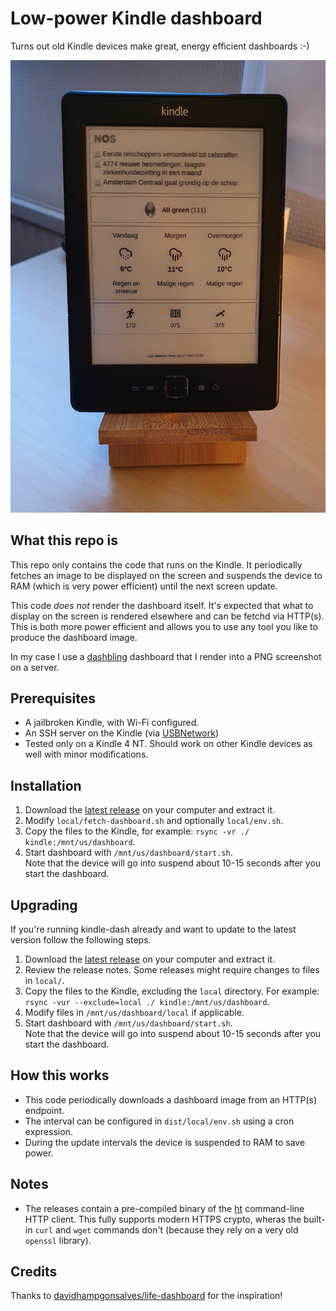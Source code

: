 # Low-power Kindle dashboard

Turns out old Kindle devices make great, energy efficient dashboards :-)

![](./example/photo.jpg)

## What this repo is

This repo only contains the code that runs on the Kindle. It periodically fetches an image to be displayed on the screen and suspends the device to RAM (which is very power efficient) until the next screen update.

This code _does not_ render the dashboard itself. It's expected that what to display on the screen is rendered elsewhere and can be fetchd via HTTP(s). This is both more power efficient and allows you to use any tool you like to produce the dashboard image.

In my case I use a [dashbling](https://github.com/pascalw/dashbling) dashboard that I render into a PNG screenshot on a server.

## Prerequisites

* A jailbroken Kindle, with Wi-Fi configured.
* An SSH server on the Kindle (via [USBNetwork](https://wiki.mobileread.com/wiki/USBNetwork))
* Tested only on a Kindle 4 NT. Should work on other Kindle devices as well with minor modifications.

## Installation

1. Download the [latest release](https://github.com/pascalw/kindle-dash/releases) on your computer and extract it.
2. Modify `local/fetch-dashboard.sh` and optionally `local/env.sh`.
3. Copy the files to the Kindle, for example: `rsync -vr ./ kindle:/mnt/us/dashboard`.
4. Start dashboard with `/mnt/us/dashboard/start.sh`.  
   Note that the device will go into suspend about 10-15 seconds after you start the dashboard.

## Upgrading

If you're running kindle-dash already and want to update to the latest version follow the following steps.

1. Download the [latest release](https://github.com/pascalw/kindle-dash/releases) on your computer and extract it.
2. Review the release notes. Some releases might require changes to files in `local/`.
3. Copy the files to the Kindle, excluding the `local` directory. For example: `rsync -vur --exclude=local ./ kindle:/mnt/us/dashboard`.
4. Modify files in `/mnt/us/dashboard/local` if applicable.
5. Start dashboard with `/mnt/us/dashboard/start.sh`.  
   Note that the device will go into suspend about 10-15 seconds after you start the dashboard.

## How this works

* This code periodically downloads a dashboard image from an HTTP(s) endpoint.
* The interval can be configured in `dist/local/env.sh` using a cron expression.
* During the update intervals the device is suspended to RAM to save power.

## Notes

* The releases contain a pre-compiled binary of the [ht](https://github.com/ducaale/ht) command-line HTTP client. This fully supports modern HTTPS crypto, wheras the built-in `curl` and `wget` commands don't (because they rely on a very old `openssl` library).

## Credits

Thanks to [davidhampgonsalves/life-dashboard](https://github.com/davidhampgonsalves/life-dashboard) for the inspiration!
